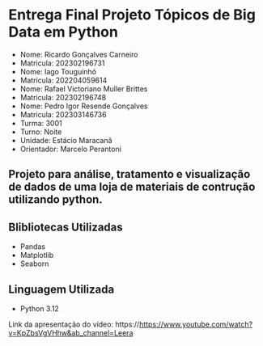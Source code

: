 # Entrega Final Projeto Tópicos de Big Data em Python

- Nome: Ricardo Gonçalves Carneiro
- Matricula: 202302196731
- Nome: Iago Touguinhó
- Matrícula: 202204059614
- Nome: Rafael Victoriano Muller Brittes 
- Matricula: 202302196748
- Nome: Pedro Igor Resende Gonçalves
- Matricula: 202303146736
- Turma: 3001
- Turno: Noite
- Unidade: Estácio Maracanã
- Orientador: Marcelo Perantoni

## Projeto para análise, tratamento e visualização de dados de uma loja de materiais de contrução utilizando python.

## Blibliotecas Utilizadas

- Pandas
- Matplotlib
- Seaborn

## Linguagem Utilizada
- Python 3.12

Link da apresentação do vídeo: https://https://www.youtube.com/watch?v=KpZbsVgVHhw&ab_channel=Leera
